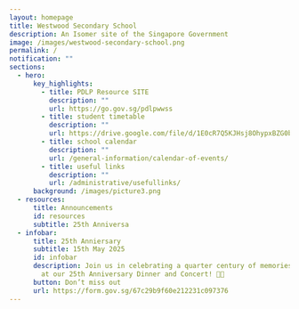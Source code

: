 ```yaml
---
layout: homepage
title: Westwood Secondary School
description: An Isomer site of the Singapore Government
image: /images/westwood-secondary-school.png
permalink: /
notification: ""
sections:
  - hero:
      key_highlights:
        - title: PDLP Resource SITE
          description: ""
          url: https://go.gov.sg/pdlpwwss
        - title: student timetable
          description: ""
          url: https://drive.google.com/file/d/1E0cR7Q5KJHsj8OhypxBZG0bIk8ohcNrI/view?usp=sharing
        - title: school calendar
          description: ""
          url: /general-information/calendar-of-events/
        - title: useful links
          description: ""
          url: /administrative/usefullinks/
      background: /images/picture3.png
  - resources:
      title: Announcements
      id: resources
      subtitle: 25th Anniversa
  - infobar:
      title: 25th Anniersary
      subtitle: 15th May 2025
      id: infobar
      description: Join us in celebrating a quarter century of memories and milestones
        at our 25th Anniversary Dinner and Concert! 🥳✨
      button: Don’t miss out
      url: https://form.gov.sg/67c29b9f60e212231c097376
---
```

